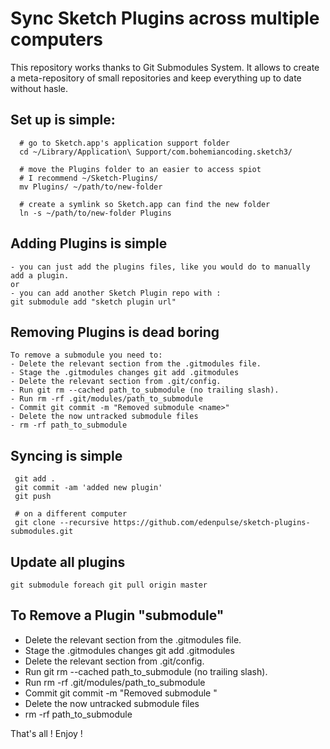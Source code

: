 # Sync Sketch Plugins across multiple computers
This repository works thanks to Git Submodules System. It allows to create a meta-repository of small repositories and keep everything up to date without hasle. 

## Set up is simple:
```
  # go to Sketch.app's application support folder
  cd ~/Library/Application\ Support/com.bohemiancoding.sketch3/

  # move the Plugins folder to an easier to access spiot
  # I recommend ~/Sketch-Plugins/
  mv Plugins/ ~/path/to/new-folder

  # create a symlink so Sketch.app can find the new folder
  ln -s ~/path/to/new-folder Plugins

```

## Adding Plugins is simple
```
- you can just add the plugins files, like you would do to manually add a plugin.
or
- you can add another Sketch Plugin repo with : 
git submodule add "sketch plugin url"

```
## Removing Plugins is dead boring
```
To remove a submodule you need to:
- Delete the relevant section from the .gitmodules file.
- Stage the .gitmodules changes git add .gitmodules
- Delete the relevant section from .git/config.
- Run git rm --cached path_to_submodule (no trailing slash).
- Run rm -rf .git/modules/path_to_submodule
- Commit git commit -m "Removed submodule <name>"
- Delete the now untracked submodule files
- rm -rf path_to_submodule
```

## Syncing is simple
```
 git add .
 git commit -am 'added new plugin'
 git push

 # on a different computer
 git clone --recursive https://github.com/edenpulse/sketch-plugins-submodules.git

```
## Update all plugins

```
git submodule foreach git pull origin master

```
## To Remove a Plugin "submodule"

- Delete the relevant section from the .gitmodules file.
- Stage the .gitmodules changes git add .gitmodules
- Delete the relevant section from .git/config.
- Run git rm --cached path_to_submodule (no trailing slash).
- Run rm -rf .git/modules/path_to_submodule
- Commit git commit -m "Removed submodule <name>"
- Delete the now untracked submodule files
- rm -rf path_to_submodule


That's all ! Enjoy ! 

